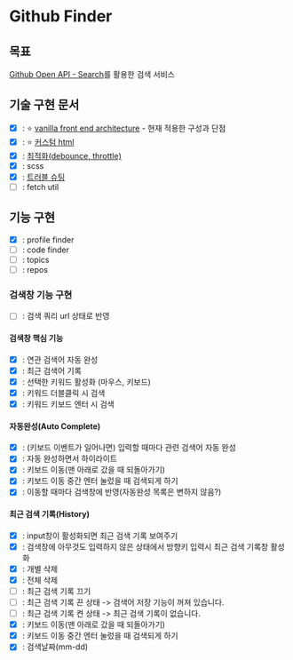 # Github Finder

## 목표

[Github Open API - Search](https://docs.github.com/ko/rest/search?apiVersion=2022-11-28)를 활용한 검색 서비스

## 기술 구현 문서

- [x] : ⭐️ [vanilla front end architecture](docs/core.md) - 현재 적용한 구성과 단점
- [x] : ⭐️ [커스텀 html](docs/html.md)
- [x] : [최적화(debounce, throttle)](docs/optimize.md)
- [x] : scss
- [x] : [트러블 슈팅](docs/trouble-shotting.md)
- [ ] : fetch util

## 기능 구현

- [x] : profile finder
- [ ] : code finder
- [ ] : topics
- [ ] : repos

### 검색창 기능 구현

- [ ] : 검색 쿼리 url 상태로 반영

#### 검색창 핵심 기능

- [x] : 연관 검색어 자동 완성
- [x] : 최근 검색어 기록
- [x] : 선택한 키워드 활성화 (마우스, 키보드)
- [x] : 키워드 더블클릭 시 검색
- [x] : 키워드 키보드 엔터 시 검색

#### 자동완성(Auto Complete)

- [x] : (키보드 이벤트가 일어나면) 입력할 때마다 관련 검색어 자동 완성
- [x] : 자동 완성하면서 하이라이트
- [x] : 키보드 이동(맨 아래로 갔을 때 되돌아가기)
- [x] : 키보드 이동 중간 엔터 눌렀을 때 검색되게 하기
- [x] : 이동할 때마다 검색창에 반영(자동완성 목록은 변하지 않음?)

#### 최근 검색 기록(History)

- [x] : input창이 활성화되면 최근 검색 기록 보여주기
- [x] : 검색창에 아무것도 입력하지 않은 상태에서 방향키 입력시 최근 검색 기록창 활성화
- [x] : 개별 삭제
- [x] : 전체 삭제
- [ ] : 최근 검색 기록 끄기
- [ ] : 최근 검색 기록 끈 상태 -> 검색어 저장 기능이 꺼져 있습니다.
- [ ] : 최근 검색 기록 켠 상태 -> 최근 검색 기록이 없습니다.
- [x] : 키보드 이동(맨 아래로 갔을 때 되돌아가기)
- [x] : 키보드 이동 중간 엔터 눌렀을 때 검색되게 하기
- [x] : 검색날짜(mm-dd)

